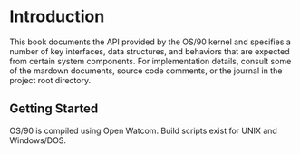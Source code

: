 # Introduction

This book documents the API provided by the OS/90 kernel and specifies a number of key interfaces, data structures, and behaviors that are expected from certain system components. For implementation details, consult some of the mardown documents, source code comments, or the journal in the project root directory.

## Getting Started

OS/90 is compiled using Open Watcom. Build scripts exist for UNIX and Windows/DOS.
